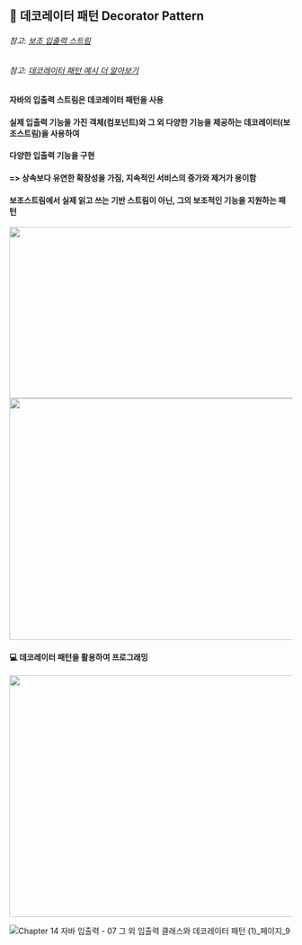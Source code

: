 
## :pushpin: 데코레이터 패턴 Decorator Pattern 
###### 참고: [보조 입출력 스트림](https://github.com/6161990/TIL/blob/main/Java/Decorator%20Stream.md)
###### 참고: [데코레이터 패턴 예시 더 알아보기](https://6161990src.tistory.com/72?category=865582)
#### 자바의 입출력 스트림은 데코레이터 패턴을 사용
#### 실제 입출력 기능을 가진 객체(컴포넌트)와 그 외 다양한 기능을 제공하는 데코레이터(보조스트림)을 사용하여
#### 다양한 입출력 기능을 구현
#### => 상속보다 유연한 확장성을 가짐, 지속적인 서비스의 증가와 제거가 용이함 
#### 보조스트림에서 실제 읽고 쓰는 기반 스트림이 아닌, 그의 보조적인 기능을 지원하는 패턴
<img src="https://user-images.githubusercontent.com/74708028/110726518-dd84c480-825c-11eb-8973-5e9f9186dad2.jpg" width="700" height="305"/>

<img src="https://user-images.githubusercontent.com/74708028/110743740-e2a53c00-827b-11eb-85a9-fc3a25893147.jpg" width="700" height="430"/>

<br>

#### 💻 데코레이터 패턴을 활용하여 프로그래밍

<img src="https://user-images.githubusercontent.com/74708028/110743992-4def0e00-827c-11eb-95d3-3c82c6262296.jpg" width="700" height="430"/>

![Chapter 14 자바 입출력 - 07 그 외 입출력 클래스와 데코레이터 패턴 (1)_페이지_9](https://user-images.githubusercontent.com/74708028/110744000-50516800-827c-11eb-86e0-ddb67421cf0d.png)
